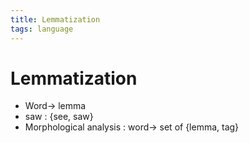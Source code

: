 ```yaml
---
title: Lemmatization
tags: language
---
```


# Lemmatization
- Word-> lemma
- saw : {see, saw}
- Morphological analysis : word-> set of {lemma, tag}




















































































